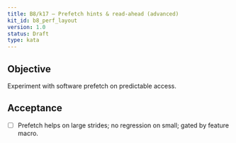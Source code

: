 ```yaml
---
title: B8/k17 — Prefetch hints & read-ahead (advanced)
kit_id: b8_perf_layout
version: 1.0
status: Draft
type: kata
---
```

## Objective
Experiment with software prefetch on predictable access.
## Acceptance
- [ ] Prefetch helps on large strides; no regression on small; gated by feature macro.
